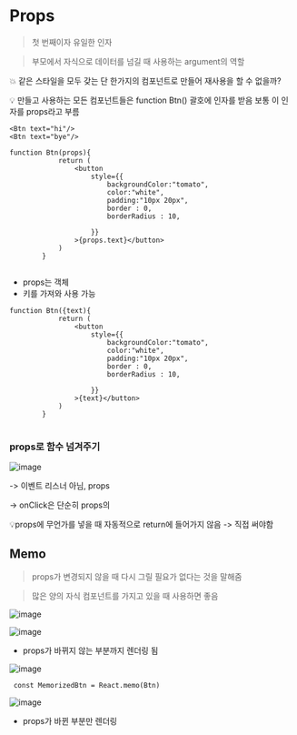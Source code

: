# Props

> 첫 번째이자 유일한 인자

> 부모에서 자식으로 데이터를 넘길 때 사용하는 argument의 역할

💥 같은 스타일을 모두 갖는 단 한가지의 컴포넌트로 만들어 재사용을 할 수 없을까?

💡 만들고 사용하는 모든 컴포넌트들은 function Btn() 괄호에 인자를 받음
보통 이 인자를 props라고 부름

```
<Btn text="hi"/>
<Btn text="bye"/>

function Btn(props){
            return (
                <button
                    style={{
                        backgroundColor:"tomato",
                        color:"white",
                        padding:"10px 20px",
                        border : 0,
                        borderRadius : 10,
                        
                    }}    
                >{props.text}</button>
            )
        }
        
```
- props는 객체
- 키를 가져와 사용 가능

```
function Btn({text){
            return (
                <button
                    style={{
                        backgroundColor:"tomato",
                        color:"white",
                        padding:"10px 20px",
                        border : 0,
                        borderRadius : 10,
                        
                    }}    
                >{text}</button>
            )
        }
        
```
### props로 함수 넘겨주기
![image](https://user-images.githubusercontent.com/90364684/212730342-0234f8e2-f800-4e58-8bb3-d8a6e4f85875.png)

-> 이벤트 리스너 아님, props

-> onClick은 단순히 props의 

💡props에 무언가를 넣을 때 자동적으로 return에 들어가지 않음 -> 직접 써야함

## Memo
> props가 변경되지 않을 때 다시 그릴 필요가 없다는 것을 말해줌

> 많은 양의 자식 컴포넌트를 가지고 있을 때 사용하면 좋음

![image](https://user-images.githubusercontent.com/90364684/212743416-1f7b8a4c-40f0-4f79-b383-22c8fbc2705f.png)

![image](https://user-images.githubusercontent.com/90364684/212743448-1865e317-24ab-4a8a-a183-027bf3769db1.png)

- props가 바뀌지 않는 부분까지 렌더링 됨

![image](https://user-images.githubusercontent.com/90364684/212743601-89faadd4-73db-4c14-89b3-cac16b3f68aa.png)

```
 const MemorizedBtn = React.memo(Btn)
```

![image](https://user-images.githubusercontent.com/90364684/212743655-dcec0c3e-37bd-4293-bbea-40bf61a1999e.png)

- props가 바뀐 부분만 렌더링
 
